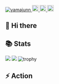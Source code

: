 <p align="left">
  <a href="https://github.com/yamajunn/yamajunn/">
    <img src="https://komarev.com/ghpvc/?username=yamajunn" alt="yamajunn" />
  </a>
  <a href="https://github.com/yamajunn">
    <img height="20" src="https://img.shields.io/github/followers/yamajunn?label=follow&logo=github&style=flat" />
  </a>
  <a href="http://qiita.com/amiton1115">
    <img height="20" src="https://qiita-badge.apiapi.app/s/amiton1115/posts.svg" />
  </a>
  <//qiita.com/amiton1115">
    <img height="20" src="https://qiita-badge.apiapi.app/s/amiton1115/contributions.svg" />
  </a>
</p>
  
## 👋 Hi there
  
## 📚 Stats
![](http://github-profile-summary-cards.vercel.app/api/cards/most-commit-language?username=yamajunn&theme=gruvbox)
![](http://github-profile-summary-cards.vercel.app/api/cards/productive-time?username=yamajunn&theme=gruvbox&utcOffset=9)
![trophy](https://github-profile-trophy.vercel.app/?username=yamajunn&theme=discord&margin-w=15&no-bg=true&column=6&no-frame=true&rank=-?)

## ⚡️ Action
<!--START_SECTION:activity-->
